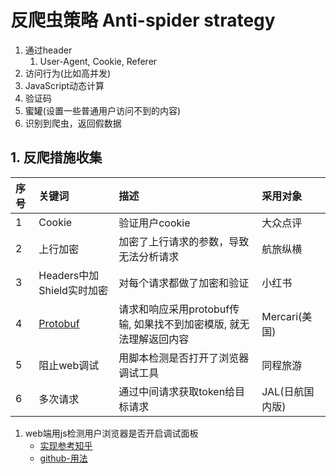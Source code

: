 # 反爬虫策略 Anti-spider strategy

1. 通过header
    1. User-Agent, Cookie, Referer
2. 访问行为(比如高并发)
3. JavaScript动态计算
4. 验证码
5. 蜜罐(设置一些普通用户访问不到的内容)
6. 识别到爬虫，返回假数据


## 1. 反爬措施收集
|序号   |关键词 |描述   |采用对象|
|:--    |:--    |:--    |:--    |
|1   |Cookie |验证用户cookie   |大众点评|
|2   |上行加密 |加密了上行请求的参数，导致无法分析请求   |航旅纵横|
|3   |Headers中加Shield实时加密 |对每个请求都做了加密和验证   |小红书|
|4   |[Protobuf](./protobuf.md) |请求和响应采用protobuf传输, 如果找不到加密模版, 就无法理解返回内容   |Mercari(美国)|
|5   |阻止web调试 |用脚本检测是否打开了浏览器调试工具   |同程旅游|
|6   |多次请求 |通过中间请求获取token给目标请求   |JAL(日航国内版)|

1. web端用js检测用户浏览器是否开启调试面板
    - [实现参考知乎](https://www.zhihu.com/question/24188524)
    - [github-用法](https://github.com/sindresorhus/devtools-detect)
